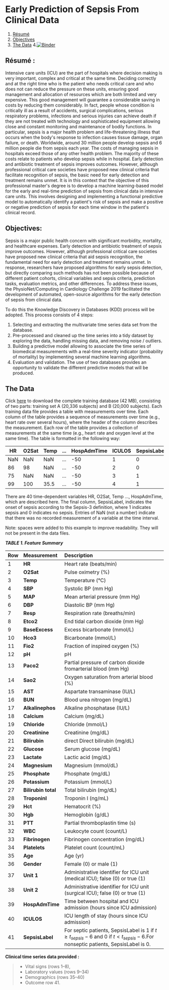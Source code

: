 # Early Prediction of Sepsis From Clinical Data

1. [Résumé](#Résumé)
2. [Objectives](#Objectives)
3. [The Data](#The-Data)
4.[![Binder](https://mybinder.org/badge_logo.svg)](https://mybinder.org/v2/gh/nevermind78/capstone/main?filepath=EDA.ipynb)

## Résumé : 
Intensive care units (ICU) are the part of hospitals where decision making is very important, complex and critical at the same time. Deciding correctly and at the right time who is the patient who needs critical care and who does not can reduce the pressure on these units, ensuring good management and allocation of resources which are both limited and very expensive. This good management will guarantee a considerable saving in costs by reducing them considerably. In fact, people whose condition is critically ill as a result of accidents, surgical complications, serious respiratory problems, infections and serious injuries can achieve death if they are not treated with technology and sophisticated equipment allowing close and constant monitoring and maintenance of bodily functions. In particular, sepsis is a major health problem and life-threatening illness that occurs when the body's response to infection causes tissue damage, organ failure, or death. Worldwide, around 30 million people develop sepsis and 6 million people die from sepsis each year. The costs of managing sepsis in hospitals exceed those of any other health problem. The majority of these costs relate to patients who develop sepsis while in hospital. Early detection and antibiotic treatment of sepsis improves outcomes. However, although professional critical care societies have proposed new clinical criteria that facilitate recognition of sepsis, the basic need for early detection and treatment remains unmet. It is in this context that the objective of this professional master's degree is to develop a machine learning-based model for the early and real-time prediction of sepsis from clinical data in intensive care units. This involves designing and implementing a functional predictive model to automatically identify a patient's risk of sepsis and make a positive or negative prediction of sepsis for each time window in the patient's clinical record.

## Objectives:
 Sepsis is a major public health concern with significant
morbidity, mortality, and healthcare expenses. Early detection
and antibiotic treatment of sepsis improve outcomes. However,
although professional critical care societies have proposed new
clinical criteria that aid sepsis recognition, the fundamental need
for early detection and treatment remains unmet. In response,
researchers have proposed algorithms for early sepsis detection,
but directly comparing such methods has not been possible because
of different patient cohorts, clinical variables and sepsis criteria,
prediction tasks, evaluation metrics, and other differences.
To address these issues, the PhysioNet/Computing in Cardiology
Challenge 2019 facilitated the development of automated,
open-source algorithms for the early detection of sepsis from clinical
data.

To do this the Knowledge Discovery in Databases (KDD) process will be adopted. This process consists of 4 steps:

1. Selecting and extracting the multivariate time series data set from the database.
2. Pre-processed and cleaned up the time series into a tidy dataset by exploring the data, handling missing data, and removing noise / outliers.
3. Building a predictive model allowing to associate the time series of biomedical measurements with a real-time severity indicator (probability of mortality) by implementing several machine learning algorithms.
4. Evaluation and validation. The use of two databases provides an opportunity to validate the different predictive models that will be produced.

## The Data
Click [here](https://archive.physionet.org/users/shared/challenge-2019/) to download the complete training database (42 MB), consisting of two parts: training set A (20,336 subjects) and B (20,000 subjects).
Each training data file provides a table with measurements over time. Each column of the table provides a sequence of measurements over time (e.g., heart rate over several hours), where the header of the column describes the measurement. Each row of the table provides a collection of measurements at the same time (e.g., heart rate and oxygen level at the same time). The table is formatted in the following way:

HR |O2Sat|Temp|...|HospAdmTime|ICULOS|SepsisLabel
---|---|---|---|---|---|---|
NaN|  NaN| NaN|...|        -50|     1|          0
 86|   98| NaN|...|        -50|     2|          0
 75|  NaN| NaN|...|        -50|     3|          1
 99|  100|35.5|...|        -50|     4|          1
 
 
There are 40 time-dependent variables HR, O2Sat, Temp ..., HospAdmTime, which are described here. The final column, SepsisLabel, indicates the onset of sepsis according to the Sepsis-3 definition, where 1 indicates sepsis and 0 indicates no sepsis. Entries of NaN (not a number) indicate that there was no recorded measurement of a variable at the time interval.

Note: spaces were added to this example to improve readability. They will not be present in the data files.

***TABLE 1. Feature Summary***

Row|Measurement|Description
---|:---|:---
1| **HR**| Heart rate (beats/min)
2| **O2Sat**| Pulse oximetry (%)
3| **Temp** |Temperature (°C)
4|**SBP**| Systolic BP (mm Hg)
5| **MAP**| Mean arterial pressure (mm Hg)
6| **DBP**| Diastolic BP (mm Hg)
7| **Resp**| Respiration rate (breaths/min)
8| **Etco2**| End tidal carbon dioxide (mm Hg)
9| **BaseExcess**| Excess bicarbonate (mmol/L)
10| **Hco3**| Bicarbonate (mmol/L)
11 |**Fio2**| Fraction of inspired oxygen (%)
12 |**pH**| pH
13 |**Paco2**|Partial pressure of carbon dioxide fromarterial blood (mm Hg)
14 |**Sao2**| Oxygen saturation from arterial blood (%)
15 |**AST**| Aspartate transaminase (IU/L)
16 |**BUN**| Blood urea nitrogen (mg/dL)
17 |**Alkalinephos**| Alkaline phosphatase (IU/L)
18 |**Calcium**| Calcium (mg/dL)
19 |**Chloride**| Chloride (mmol/L)
20 |**Creatinine**| Creatinine (mg/dL)
21 |**Bilirubin**| direct Direct bilirubin (mg/dL)
22 |**Glucose**| Serum glucose (mg/dL)
23 |**Lactate**| Lactic acid (mg/dL)
24 |**Magnesium**| Magnesium (mmol/dL)
25 |**Phosphate**| Phosphate (mg/dL)
26 |**Potassium**| Potassium (mmol/L)
27 |**Bilirubin total**| Total bilirubin (mg/dL)
28 |**TroponinI**| Troponin I (ng/mL)
29 |**Hct**| Hematocrit (%)
30 |**Hgb**| Hemoglobin (g/dL)
31 |**PTT**| Partial thromboplastin time (s)
32 |**WBC**| Leukocyte count (count/L)
33 |**Fibrinogen**| Fibrinogen concentration (mg/dL)
34 |**Platelets**| Platelet count (count/mL)
35 |**Age**| Age (yr)
36 |**Gender**| Female (0) or male (1)
37 |**Unit 1**| Administrative identifier for ICU unit (medical ICU); false (0) or true (1)
38 |**Unit 2**| Administrative identifier for ICU unit (surgical ICU); false (0) or true (1)
39 |**HospAdmTime**| Time between hospital and ICU admission (hours since ICU admission)
40 |**ICULOS**| ICU length of stay (hours since ICU admission)
41 |**SepsisLabel**| For septic patients, SepsisLabel is 1 if $t \geq t_{sepsis}-6$ and $0$ if $t < t_{sepsis}-6$.For nonseptic patients, SepsisLabel is 0.

**Clinical time series data provided :** 
>* Vital signs (rows 1–8),
>* Laboratory values (rows 9–34)
>* Demographics (rows 35–40)
>* Outcome row 41.


